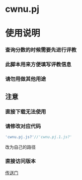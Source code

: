 # cwnu.pj
# 使用说明
### 查询分数的时候需要先进行评教
### 此脚本用来方便填写评教信息
### 请勿用做其他用途

## 注意
### 直接下载无法使用
### 请修改对应代码 
```javascript
'cwnu.pj.js?'//'cwnu.pj.1.js?'
```
 改为自己的路径
 
 ### 直接访问版本
 [传送门](http://oez9hnxxu.bkt.clouddn.com/html/cwnu.pj.html)
